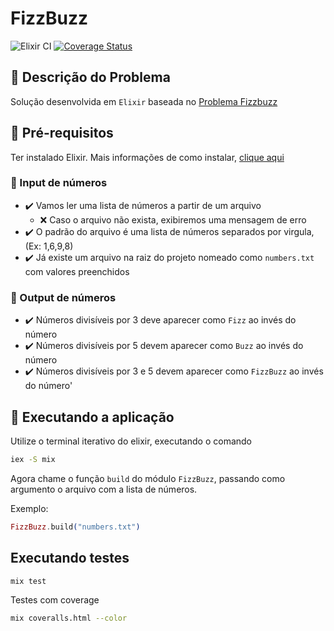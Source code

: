 # FizzBuzz

![Elixir CI](https://github.com/tiago154/fizz_buzz/workflows/Elixir%20CI/badge.svg?branch=master)
[![Coverage Status](https://coveralls.io/repos/github/tiago154/fizz_buzz/badge.svg?branch=master)](https://coveralls.io/github/tiago154/fizz_buzz?branch=master)

## 🧐 Descrição do Problema

Solução desenvolvida em `Elixir` baseada no [Problema Fizzbuzz](http://dojopuzzles.com/problemas/exibe/fizzbuzz/)

## 🌟 Pré-requisitos

Ter instalado Elixir. Mais informações de como instalar, [clique aqui](https://elixir-lang.org/install.html)

### 🔢 Input de números
* ✔️ Vamos ler uma lista de números a partir de um arquivo
  - ❌ Caso o arquivo não exista, exibiremos uma mensagem de erro
* ✔️ O padrão do arquivo é uma lista de números separados por virgula, (Ex: 1,6,9,8) 
* ✔️ Já existe um arquivo na raiz do projeto nomeado como `numbers.txt` com valores preenchidos

### 🔢 Output de números
* ✔️ Números divisíveis por 3 deve aparecer como `Fizz` ao invés do número
* ✔️ Números divisíveis por 5 devem aparecer como `Buzz` ao invés do número
* ✔️ Números divisíveis por 3 e 5 devem aparecer como `FizzBuzz` ao invés do número'

## 🏁 Executando a aplicação

Utilize o terminal iterativo do elixir, executando o comando

```bash
iex -S mix
```

Agora chame o função `build` do módulo `FizzBuzz`, passando como argumento o arquivo com a lista de números.

Exemplo:

```elixir
FizzBuzz.build("numbers.txt")
```

## Executando testes

```bash
mix test
```

Testes com coverage

```bash
mix coveralls.html --color
```

